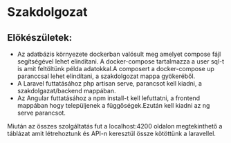 # Szakdolgozat


## Előkészületek:
-   Az adatbázis környezete dockerban valósult meg amelyet compose fájl segítségével lehet elindítani. A docker-compose tartalmazza a user sql-t is amit feltöltünk példa adatokkal.A composert a docker-compose up paranccsal lehet elindítani, a szakdolgozat mappa gyökeréből.
-   A Laravel futtatásához php artisan serve, parancsot kell kiadni, a szakdolgazat/backend mappában.
-   Az Angular futtatásához a npm install-t kell lefuttatni, a frontend mappában hogy települjenek a függőségek.Ezután kell kiadni az ng serve parancsot.


Miután az összes szolgáltatás fut a localhost:4200 oldalon megtekinthető a táblázat amit létrehoztunk és API-n keresztül össze kötöttünk a laravellel. 
  
